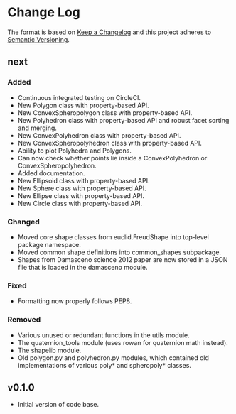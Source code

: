 # Change Log
The format is based on
[Keep a Changelog](http://keepachangelog.com/en/1.0.0/)
and this project adheres to
[Semantic Versioning](http://semver.org/spec/v2.0.0.html).

## next

### Added

* Continuous integrated testing on CircleCI.
* New Polygon class with property-based API.
* New ConvexSpheropolygon class with property-based API.
* New Polyhedron class with property-based API and robust facet sorting and merging.
* New ConvexPolyhedron class with property-based API.
* New ConvexSpheropolyhedron class with property-based API.
* Ability to plot Polyhedra and Polygons.
* Can now check whether points lie inside a ConvexPolyhedron or ConvexSpheropolyhedron.
* Added documentation.
* New Ellipsoid class with property-based API.
* New Sphere class with property-based API.
* New Ellipse class with property-based API.
* New Circle class with property-based API.

### Changed

* Moved core shape classes from euclid.FreudShape into top-level package namespace.
* Moved common shape definitions into common\_shapes subpackage.
* Shapes from Damasceno science 2012 paper are now stored in a JSON file that is loaded in the damasceno module.

### Fixed

* Formatting now properly follows PEP8.

### Removed

* Various unused or redundant functions in the utils module.
* The quaternion\_tools module (uses rowan for quaternion math instead).
* The shapelib module.
* Old polygon.py and polyhedron.py modules, which contained old implementations of various poly\* and spheropoly\* classes.

## v0.1.0

* Initial version of code base.
